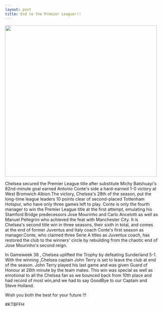 ```yaml
---
layout: post
title: End to the Premier League!!!
---
```


 <img src="https://www.google.com.np/imgres?imgurl=https%3A%2F%2Fi.ytimg.com%2Fvi%2FJ8b0svAJ6i4%2Fhqdefault.jpg&imgrefurl=http%3A%2F%2Fmusicas.cc%2Fpt%2Fmusica%2Fbaixar%2Fchelsea-fc-2017-premier-league-champions-mini-movie-motivation%2FMUyA0P0rBiY&docid=ull4eNAYxmXVXM&tbnid=QvWGVT1FyHcwkM%3A&vet=10ahUKEwiI4aOgmZnUAhUMOI8KHV-8BwsQMwgmKAIwAg..i&w=480&h=360&noj=1&bih=749&biw=1464&q=chelsea%20premier%20league%20champions%202017&ved=0ahUKEwiI4aOgmZnUAhUMOI8KHV-8BwsQMwgmKAIwAg&iact=mrc&uact=8" style="width: 500px;"/>
 
 Chelsea secured the Premier League title after substitute Michy Batshuayi's 82nd-minute goal earned Antonio Conte's side a hard-earned 1-0 victory at West Bromwich Albion.The victory, Chelsea's 28th of the season, put the long-time league leaders 10 points clear of second-placed Tottenham Hotspur, who have only three games left to play. Conte is only the fourth manager to win the Premier League title at the first attempt, emulating his Stamford Bridge predecessors Jose Mourinho and Carlo Ancelotti as well as Manuel Pellegrini who achieved the feat with Manchester City. It is Chelsea's second title win in three seasons, their sixth in total, and comes at the end of former Juventus and Italy coach Conte's first season as manager.Conte, who claimed three Serie A titles as Juventus coach, has restored the club to the winners' circle by rebuilding from the chaotic end of Jose Mourinho's second reign.
 
In Gameweek 38 , Chelsea uplifted the Trophy by defeating Sunderland 5-1. With the winning ,Chelsea captain John Terry is set to leave the club at end of  the season. John Terry played his last game and was given Guard of Honour at 26th minute by the team mates. This win was special as well as emotional to all the Chelsea fan as we bounced back from 10th place and had record of most win,and we had to say GoodBye to our Captain and Steve Holland. 

Wish you both the best for your future !!!

#KTBFFH

